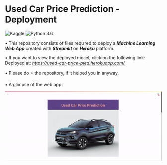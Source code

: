 # Used Car Price Prediction - Deployment
![Kaggle](https://img.shields.io/badge/Dataset-Kaggle-blue.svg) ![Python 3.6](https://img.shields.io/badge/Python-3.7-brightgreen.svg) 

• This repository consists of files required to deploy a ___Machine Learning Web App___ created with ___Streamlit___ on ___Heroku___ platform.

• If you want to view the deployed model, click on the following link:<br />
Deployed at: _https://used-car-price-pred.herokuapp.com/_

• Please do ⭐ the repository, if it helped you in anyway.

• A glimpse of the web app:

![GIF](resources/used_car_price.gif)
